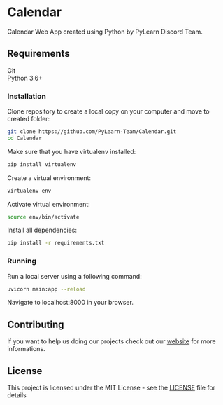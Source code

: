 # Calendar

Calendar Web App created using Python by PyLearn Discord Team.

## Requirements

Git   
Python 3.6+

### Installation

Clone repository to create a local copy on your computer and move to created folder:
```sh
git clone https://github.com/PyLearn-Team/Calendar.git
cd Calendar
```
Make sure that you have virtualenv installed:
```sh
pip install virtualenv
```
Create a virtual environment:
```sh
virtualenv env
```
Activate virtual environment:
```sh
source env/bin/activate
```
Install all dependencies:
```sh
pip install -r requirements.txt
```

### Running

Run a local server using a following command:
```sh
uvicorn main:app --reload
```
Navigate to localhost:8000 in your browser.

## Contributing
If you want to help us doing our projects check out our [website](https://pylearn-team.github.io/) for more informations.

## License

This project is licensed under the MIT License - see the [LICENSE](LICENSE) file for details
